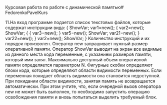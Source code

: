 Курсовая работа по работе с динамической памятью# FedorenkoPavelKurs

11.На вход программе подается список текстовых файлов, которые
содержат инструкции вида:
{
ShowVar;
var1=new(<size>);
{
var2=new(<size1>);
ShowVar;
{
{
var3=new(<size2>);
}
var5=new(<size3>);
ShowVar;
var21=new(<size12>);
}
var22=new(<size21>);
}
var2=new(<size1>);
ShowVar;
}
Количество инструкций и их порядок произволен. Оператор new
запрашивает нужный размер оперативной памяти. Оператор ShowVar
выводит на экран все видимые из данного места кода переменные, с
указанием размеров памяти, который ими занят. Максимально
доступный объем оперативной памяти определяется параметром N.
Фигурные скобки определяют блоки кода, которые определяют области
видимости переменных. Если переменная покидает область видимости
она становится недоступной. При покидании области видимости,
занятая память не возвращается автоматически. При этом учтите, что,
если очередной вызов оператора new не может быть выполнен, то
необходимо запустить операцию освобождения памяти и вновь
попытаться выделить требуемый блок.
